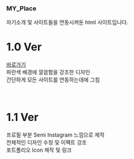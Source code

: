 ### MY_Place
자기소개 및 사이트들을 연동시켜둔 html 사이트입니다.
<br/>
# 1.0 Ver
<a href="https://htmlpreview.github.io/?https://github.com/BaekGunWoo1119/MY_Place/blob/main/myplace.html">바로가기</a><br/>
파란색 배경에 깔끔함을 강조한 디자인<br/>
간단하게 모든 사이트를 연동하는데에 그침<br/><br/><br/>

# 1.1 Ver
프로필 부분 Semi Instagram 느낌으로 제작<br/>
전체적인 디자인 수정 및 이펙트 강조<br/>
포트폴리오 Icon 제작 및 링크<br/>
